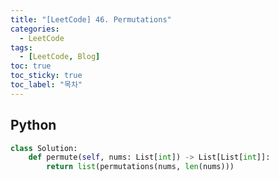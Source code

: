 ```yaml
---
title: "[LeetCode] 46. Permutations"
categories:
  - LeetCode
tags:
  - [LeetCode, Blog]
toc: true
toc_sticky: true
toc_label: "목차"
---
```


## Python
~~~python
class Solution:
    def permute(self, nums: List[int]) -> List[List[int]]:
        return list(permutations(nums, len(nums)))
~~~